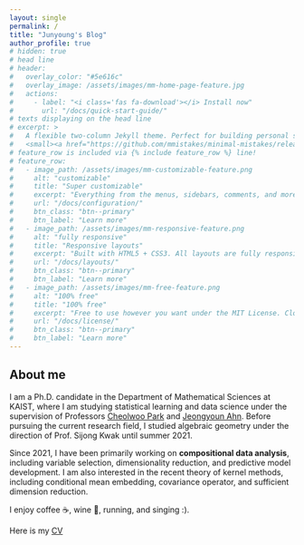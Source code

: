 ```yaml
---
layout: single
permalink: /
title: "Junyoung's Blog"
author_profile: true
# hidden: true
# head line
# header:
#   overlay_color: "#5e616c"
#   overlay_image: /assets/images/mm-home-page-feature.jpg
#   actions:
#     - label: "<i class='fas fa-download'></i> Install now"
#       url: "/docs/quick-start-guide/"
# texts displaying on the head line
# excerpt: >
#   A flexible two-column Jekyll theme. Perfect for building personal sites, blogs, and portfolios.<br />
#   <small><a href="https://github.com/mmistakes/minimal-mistakes/releases/tag/4.24.0">Latest release v4.24.0</a></small>
# feature_row is included via {% include feature_row %} line!
# feature_row:
#   - image_path: /assets/images/mm-customizable-feature.png
#     alt: "customizable"
#     title: "Super customizable"
#     excerpt: "Everything from the menus, sidebars, comments, and more can be configured or set with YAML Front Matter."
#     url: "/docs/configuration/"
#     btn_class: "btn--primary"
#     btn_label: "Learn more"
#   - image_path: /assets/images/mm-responsive-feature.png
#     alt: "fully responsive"
#     title: "Responsive layouts"
#     excerpt: "Built with HTML5 + CSS3. All layouts are fully responsive with helpers to augment your content."
#     url: "/docs/layouts/"
#     btn_class: "btn--primary"
#     btn_label: "Learn more"
#   - image_path: /assets/images/mm-free-feature.png
#     alt: "100% free"
#     title: "100% free"
#     excerpt: "Free to use however you want under the MIT License. Clone it, fork it, customize it... whatever!"
#     url: "/docs/license/"
#     btn_class: "btn--primary"
#     btn_label: "Learn more"      
---
```

<h2>About me</h2>

I am a Ph.D. candidate in the Department of Mathematical Sciences at KAIST, where I am studying statistical learning and data science under the supervision of Professors [Cheolwoo Park](https://sites.google.com/view/parkcw/home?authuser) and [Jeongyoun Ahn](https://statds.kaist.ac.kr/professor). Before pursuing the current research field, I studied algebraic geometry under the direction of Prof. Sijong Kwak until summer 2021.

Since 2021, I have been primarily working on **compositional data analysis**, including variable selection, dimensionality reduction, and predictive model development. I am also interested in the recent theory of kernel methods, including conditional mean embedding, covariance operator, and sufficient dimension reduction.

I enjoy coffee :coffee:, wine :wine_glass:, running, and singing :).

Here is my [CV](/assets/CV.pdf)
